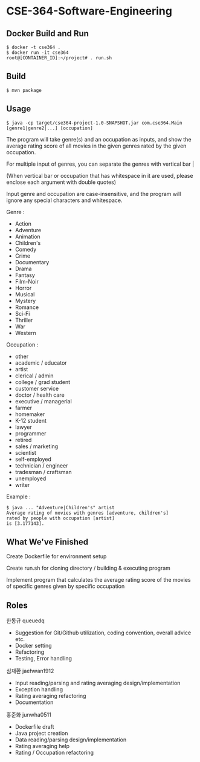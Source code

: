 # CSE-364-Software-Engineering

## Docker Build and Run

```
$ docker -t cse364 .
$ docker run -it cse364
root@[CONTAINER_ID]:~/project# . run.sh
```

## Build

```
$ mvn package
```

## Usage

```
$ java -cp target/cse364-project-1.0-SNAPSHOT.jar com.cse364.Main [genre1|genre2|...] [occupation]
```

The program will take genre(s) and an occupation as inputs, and show the average rating score of all movies in the given genres rated by the given occupation.

For multiple input of genres, you can separate the genres with vertical bar |

(When vertical bar or occupation that has whitespace in it are used, please enclose each argument with double quotes)

Input genre and occupation are case-insensitive, and the program will ignore any special characters and whitespace.

Genre :
- Action
- Adventure
- Animation
- Children's
- Comedy
- Crime
- Documentary
- Drama
- Fantasy
- Film-Noir
- Horror
- Musical
- Mystery
- Romance
- Sci-Fi
- Thriller
- War
- Western

Occupation :
- other
- academic / educator
- artist
- clerical / admin
- college / grad student
- customer service
- doctor / health care
- executive / managerial
- farmer
- homemaker
- K-12 student
- lawyer
- programmer
- retired
- sales / marketing
- scientist
- self-employed
- technician / engineer
- tradesman / craftsman
- unemployed
- writer


Example :

```
$ java ... "Adventure|Children's" artist
Average rating of movies with genres [adventure, children's]
rated by people with occupation [artist]
is [3.177143].
```

## What We've Finished

Create Dockerfile for environment setup

Create run.sh for cloning directory / building & executing program
 
Implement program that calculates the average rating score of the movies of specific genres given by specific occupation

## Roles

한동규 queuedq
- Suggestion for Git/Github utilization, coding convention, overall advice etc.
- Docker setting
- Refactoring
- Testing, Error handling

심재환 jaehwan1912
- Input reading/parsing and rating averaging design/implementation
- Exception handling
- Rating averaging refactoring
- Documentation

홍준화 junwha0511
- Dockerfile draft
- Java project creation
- Data reading/parsing design/implementation
- Rating averaging help
- Rating / Occupation refactoring
